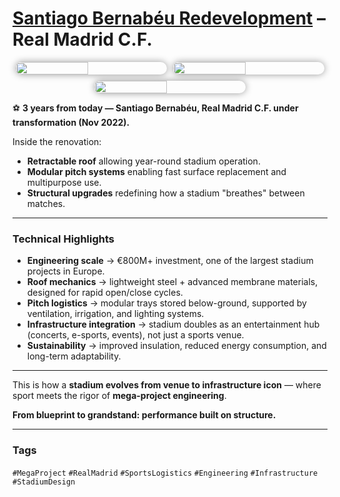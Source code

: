 # [Santiago Bernabéu Redevelopment](https://www.realmadrid.com/en-US/bernabeu-stadium) – Real Madrid C.F.

<div style="display:flex;flex-wrap:wrap;gap:10px;justify-content:center;">
  <img src="/alvin-site/JPG_VID/PXL_20221127_121543166.jpg?v=3"
       style="width:48%;border-radius:12px;box-shadow:0 0 12px rgba(0,0,0,0.4);">
  <img src="/alvin-site/JPG_VID/PXL_20221127_121616273.jpg?v=3"
       style="width:48%;border-radius:12px;box-shadow:0 0 12px rgba(0,0,0,0.4);">
  <img src="/alvin-site/JPG_VID/PXL_20221127_123817518.jpg?v=3"
       style="width:48%;border-radius:12px;box-shadow:0 0 12px rgba(0,0,0,0.4);">
</div>

⚽ **3 years from today — Santiago Bernabéu, Real Madrid C.F. under transformation (Nov 2022).**  

Inside the renovation:  
- **Retractable roof** allowing year-round stadium operation.  
- **Modular pitch systems** enabling fast surface replacement and multipurpose use.  
- **Structural upgrades** redefining how a stadium "breathes" between matches.  

---

### Technical Highlights
- **Engineering scale** → €800M+ investment, one of the largest stadium projects in Europe.  
- **Roof mechanics** → lightweight steel + advanced membrane materials, designed for rapid open/close cycles.  
- **Pitch logistics** → modular trays stored below-ground, supported by ventilation, irrigation, and lighting systems.  
- **Infrastructure integration** → stadium doubles as an entertainment hub (concerts, e-sports, events), not just a sports venue.  
- **Sustainability** → improved insulation, reduced energy consumption, and long-term adaptability.  

---

This is how a **stadium evolves from venue to infrastructure icon** — where sport meets the rigor of **mega-project engineering**.  

**From blueprint to grandstand: performance built on structure.**  

---

### Tags  
`#MegaProject` `#RealMadrid` `#SportsLogistics` `#Engineering` `#Infrastructure` `#StadiumDesign`
